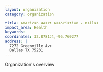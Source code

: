 ```yaml
---
layout: organization
category: organization

title: American Heart Association - Dallas
impact_area: Health
keywords: 
coordinates: 32.878174,-96.760277
address: |
  7272 Greenville Ave
  Dallas TX 75231
---
```

Organization's overview
